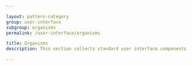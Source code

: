 ```yaml
---

layout: pattern-category
group: user-interface
subgroup: organisms
permalink: /user-interface/organisms

title: Organisms
description: This section collects standard user interface components

---
```

